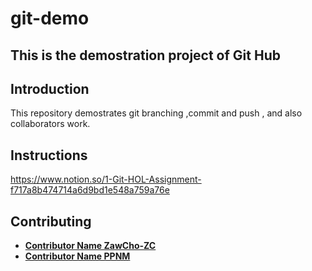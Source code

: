 # git-demo
## **This is the demostration project of Git Hub**

## **Introduction**

This repository demostrates git branching ,commit and push , and also collaborators work.

## **Instructions**

https://www.notion.so/1-Git-HOL-Assignment-f717a8b474714a6d9bd1e548a759a76e

## **Contributing**
- **[Contributor Name ZawCho-ZC](https://github.com/ZawCho-ZC)**
- **[Contributor Name PPNM](https://github.com/PPNM)**





